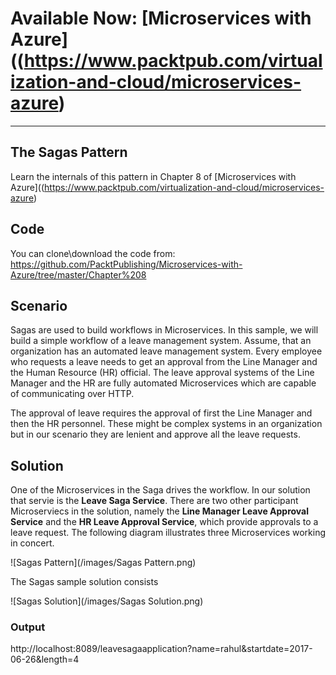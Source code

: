 # Available Now: [Microservices with Azure]((https://www.packtpub.com/virtualization-and-cloud/microservices-azure)
---

## The Sagas Pattern
Learn the internals of this pattern in Chapter 8 of [Microservices with Azure]((https://www.packtpub.com/virtualization-and-cloud/microservices-azure)

## Code
You can clone\download the code from: https://github.com/PacktPublishing/Microservices-with-Azure/tree/master/Chapter%208

## Scenario
Sagas are used to build workflows in Microservices. In this sample, we will build a simple workflow of a leave management system. Assume, that an organization has an automated leave management system. Every employee who requests a leave needs to get an approval from the Line Manager and the Human Resource (HR) official. The leave approval systems of the Line Manager and the HR are fully automated Microservices which are capable of communicating over HTTP.

The approval of leave requires the approval of first the Line Manager and then the HR personnel. These might be complex systems in an organization but in our scenario they are lenient and approve all the leave requests.

## Solution
One of the Microservices in the Saga drives the workflow. In our solution that servie is the **Leave Saga Service**. There are two other participant Microserviecs in the solution, namely the **Line Manager Leave Approval Service** and the **HR Leave Approval Service**, which provide approvals to a leave request. The following diagram illustrates three Microservices working in concert.

![Sagas Pattern](/images/Sagas Pattern.png)

The Sagas sample solution consists

![Sagas Solution](/images/Sagas Solution.png)






### Output

http://localhost:8089/leavesagaapplication?name=rahul&startdate=2017-06-26&length=4
